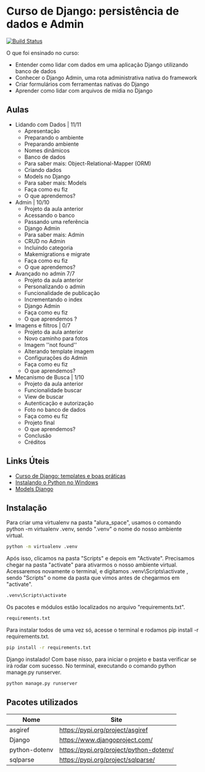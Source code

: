 # Curso de Django: persistência de dados e Admin
[![Build Status](https://travis-ci.org/joemccann/dillinger.svg?branch=master)](https://travis-ci.org/joemccann/dillinger)

O que foi ensinado no curso:
- Entender como lidar com dados em uma aplicação Django utilizando banco de dados
- Conhecer o Django Admin, uma rota administrativa nativa do framework
- Criar formulários com ferramentas nativas do Django
- Aprender como lidar com arquivos de mídia no Django

## Aulas

- Lidando com Dados | 11/11
    - Apresentação
    - Preparando o ambiente
    - Preparando ambiente
    - Nomes dinâmicos
    - Banco de dados
    - Para saber mais: Object-Relational-Mapper (ORM)
    - Criando dados
    - Models no Django
    - Para saber mais: Models
    - Faça como eu fiz
    - O que aprendemos?
- Admin | 10/10
    - Projeto da aula anterior
    - Acessando o banco
    - Passando uma referência
    - Django Admin
    - Para saber mais: Admin
    - CRUD no Admin
    - Incluindo categoria
    - Makemigrations e migrate
    - Faça como eu fiz
    - O que aprendemos?
- Avançado no admin 7/7
    - Projeto da aula anterior
    - Personalizando o admin
    - Funcionalidade de publicação
    - Incrementando o index
    - Django Admin
    - Faça como eu fiz
    - O que aprendemos ?
- Imagens e filtros | 0/7
    - Projeto da aula anterior
    - Novo caminho para fotos
    - Imagem ''not found''
    - Alterando template imagem
    - Configurações do Admin
    - Faça como eu fiz
    - O que aprendemos?
- Mecanismo de Busca | 1/10
    - Projeto da aula anterior
    - Funcionalidade buscar
    - View de buscar
    - Autenticação e autorização
    - Foto no banco de dados
    - Faça como eu fiz
    - Projeto final
    - O que aprendemos?
    - Conclusão
    - Créditos

## Links Úteis

- [Curso de Django: templates e boas práticas](https://cursos.alura.com.br/course/django-templates-boas-praticas)
- [Instalando o Python no Windows](https://youtu.be/wFB3yZqHxL0)
- [Models Django](https://docs.djangoproject.com/pt-br/4.1/topics/db/models/)

## Instalação
Para criar uma virtualenv na pasta "alura_space", usamos o comando python -m virtualenv .venv, sendo ".venv" o nome do nosso ambiente virtual.
```sh
python -m virtualenv .venv
```
Após isso, clicamos na pasta "Scripts" e depois em "Activate". Precisamos chegar na pasta "activate" para ativarmos o nosso ambiente virtual. Acessaremos novamente o terminal, e digitamos .venv\Scripts\activate , sendo "Scripts" o nome da pasta que vimos antes de chegarmos em "activate".
```sh
.venv\Scripts\activate
```
Os pacotes e módulos estão localizados no arquivo "requirements.txt".
```sh
requirements.txt
```

Para instalar todos de uma vez só, acesse o terminal e rodamos pip install -r requirements.txt.
```sh
pip install -r requirements.txt
```

Django instalado! Com base nisso, para iniciar o projeto e basta verificar se irá rodar com sucesso. No terminal, executando o comando python manage.py runserver.
```sh
python manage.py runserver
```

## Pacotes utilizados

| Nome | Site |
| ------ | ------ |
| asgiref | https://pypi.org/project/asgiref |
| Django | https://www.djangoproject.com/ |
| python-dotenv | https://pypi.org/project/python-dotenv/ |
| sqlparse | https://pypi.org/project/sqlparse/ |
